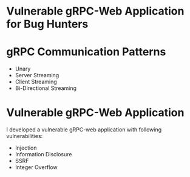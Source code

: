 # Vulnerable gRPC-Web Application for Bug Hunters

# gRPC Communication Patterns

- Unary
- Server Streaming
- Client Streaming
- Bi-Directional Streaming

# Vulnerable gRPC-Web Application

I developed a vulnerable gRPC-web application with following vulnerabilities:

- Injection
- Information Disclosure
- SSRF
- Integer Overflow
